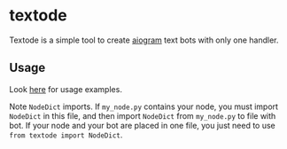 # textode

Textode is a simple tool to create [aiogram](https://github.com/aiogram/aiogram) text bots with only one handler.

## Usage

Look [here](https://guthub.com/Masynchin/textode/tree/main/examples) for usage examples.

Note `NodeDict` imports.
If `my_node.py` contains your node, you must import `NodeDict` in this file, and then import `NodeDict` from `my_node.py` to file with bot. If your node and your bot are placed in one file, you just need to use `from textode import NodeDict`.
